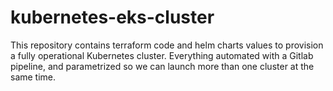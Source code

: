 # kubernetes-eks-cluster
This repository contains terraform code and helm charts values to provision a fully operational Kubernetes cluster. Everything automated with a Gitlab pipeline, and parametrized so we can launch more than one cluster at the same time.
